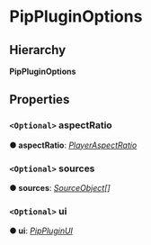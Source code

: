 # PipPluginOptions

## Hierarchy

**PipPluginOptions**

## Properties

### `<Optional>` aspectRatio <a id="aspectratio"></a>

**● aspectRatio**: [_PlayerAspectRatio_](../annotoplayer/#playeraspectratio)

### `<Optional>` sources <a id="sources"></a>

**● sources**: [_SourceObject_](../annotoplayer/annotoplayer.sourceobject.md)_\[\]_

### `<Optional>` ui <a id="ui"></a>

**● ui**: [_PipPluginUI_](pipplugin.pippluginui.md)

